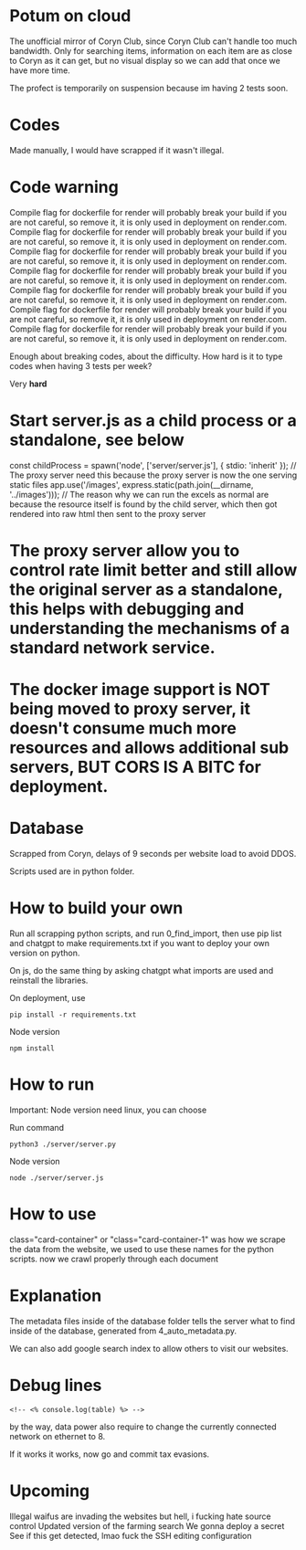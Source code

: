 # Potum on cloud
The unofficial mirror of Coryn Club, since Coryn Club can't handle too much bandwidth. Only for searching items, information on each item are as close to Coryn as it can get, but no visual display so we can add that once we have more time.

The profect is temporarily on suspension because im having 2 tests soon.
# Codes 
Made manually, I would have scrapped if it wasn't illegal.
# Code warning
Compile flag for dockerfile for render will probably break your build if you are not careful, so remove it, it is only used in deployment on render.com.
Compile flag for dockerfile for render will probably break your build if you are not careful, so remove it, it is only used in deployment on render.com.
Compile flag for dockerfile for render will probably break your build if you are not careful, so remove it, it is only used in deployment on render.com.
Compile flag for dockerfile for render will probably break your build if you are not careful, so remove it, it is only used in deployment on render.com.
Compile flag for dockerfile for render will probably break your build if you are not careful, so remove it, it is only used in deployment on render.com.
Compile flag for dockerfile for render will probably break your build if you are not careful, so remove it, it is only used in deployment on render.com.
Compile flag for dockerfile for render will probably break your build if you are not careful, so remove it, it is only used in deployment on render.com.

Enough about breaking codes, about the difficulty. How hard is it to type codes when having 3 tests per week?

Very **hard**
# Start server.js as a child process or a standalone, see below
const childProcess = spawn('node', ['server/server.js'], { stdio: 'inherit' });
// The proxy server need this because the proxy server is now the one serving static files
app.use('/images', express.static(path.join(__dirname, '../images')));
// The reason why we can run the excels as normal are because the resource itself is found by the child server, which then got rendered into raw html then sent to the proxy server
# The proxy server allow you to control rate limit better and still allow the original server as a standalone, this helps with debugging and understanding the mechanisms of a standard network service.
# The docker image support is NOT being moved to proxy server, it doesn't consume much more resources and allows additional sub servers, BUT CORS IS A BITC for deployment.


# Database
Scrapped from Coryn, delays of 9 seconds per website load to avoid DDOS.

Scripts used are in python folder.
# How to build your own
Run all scrapping python scripts, and run 0_find_import, then use pip list and chatgpt to make requirements.txt if you want to deploy your own version on python.

On js, do the same thing by asking chatgpt what imports are used and reinstall the libraries.

On deployment, use
```
pip install -r requirements.txt
```
Node version
```
npm install
```

# How to run

Important: Node version need linux, you can choose

Run command
```
python3 ./server/server.py
```
Node version
```
node ./server/server.js
```

# How to use
class="card-container" or "class="card-container-1" was how we scrape the data from the website, we used to use these names for the python scripts.
now we crawl properly through each document

# Explanation
The metadata files inside of the database folder tells the server what to find inside of the database, generated from 4_auto_metadata.py.

We can also add google search index to allow others to visit our websites.

# Debug lines

    <!-- <% console.log(table) %> -->

by the way, data power also require to change the currently connected network on ethernet to 8. 

If it works it works, now go and commit tax evasions.

# Upcoming

Illegal waifus are invading the websites but hell, i fucking hate source control
Updated version of the farming search
We gonna deploy a secret
See if this get detected, lmao fuck the SSH editing configuration